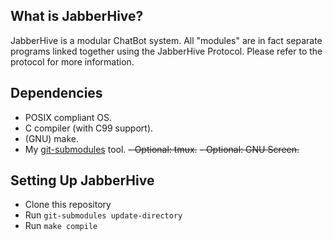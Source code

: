 ## What is JabberHive?
JabberHive is a modular ChatBot system. All "modules" are in fact separate
programs linked together using the JabberHive Protocol. Please refer to the
protocol for more information.

## Dependencies
- POSIX compliant OS.
- C compiler (with C99 support).
- (GNU) make.
- My [git-submodules](https://github.com/nsensfel/git-submodules) tool.
~~- Optional: tmux.~~
~~- Optional: GNU Screen.~~

## Setting Up JabberHive
- Clone this repository
- Run `git-submodules update-directory`
- Run `make compile`
